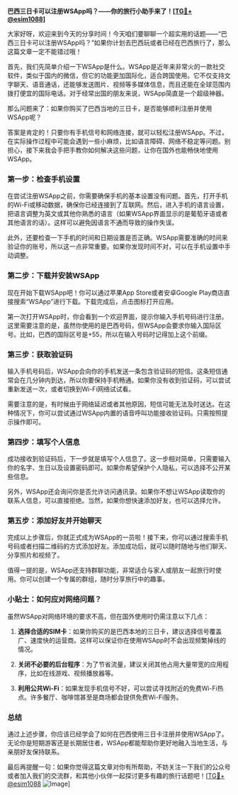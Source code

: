 **巴西三日卡可以注册WSApp吗？——你的旅行小助手来了！[[TG💪+ @esim1088](https://t.me/s/esim1088)]**

大家好呀，欢迎来到今天的分享时间！今天咱们要聊聊一个超实用的话题——“巴西三日卡可以注册WSApp吗？”如果你计划去巴西玩或者已经在巴西旅行了，那么这篇文章一定不能错过哦！

首先，我们先简单介绍一下WSApp是什么。WSApp是近年来非常火的一款社交软件，类似于国内的微信，但它的功能更加国际化，适合跨国使用。它不仅支持文字聊天、语音通话，还能够发送图片、视频等多媒体信息，而且还能在全球范围内拨打便宜的国际电话。对于经常出国的朋友来说，WSApp简直是一个超级神器。

那么问题来了：如果你购买了巴西当地的三日卡，是否能够顺利注册并使用WSApp呢？

答案是肯定的！只要你有手机信号和网络连接，就可以轻松注册WSApp。不过，在实际操作过程中可能会遇到一些小麻烦，比如语言障碍、网络不稳定等问题。别担心，接下来我会手把手教你如何解决这些问题，让你在国外也能畅快地使用WSApp。

### 第一步：检查手机设置

在尝试注册WSApp之前，你需要确保手机的基本设置没有问题。首先，打开手机的Wi-Fi或移动数据，确保你已经连接到了互联网。然后，进入手机的语言设置，把语言调整为英文或其他你熟悉的语言（如果WSApp界面显示的是葡萄牙语或者其他语言的话）。这样可以避免因语言不通而导致的操作失误。

此外，还要检查一下手机的时间和日期设置是否正确。WSApp需要准确的时间来验证你的账号，所以这一点非常重要。如果你发现时间不对，可以在手机设置中手动调整。

### 第二步：下载并安装WSApp

现在开始下载WSApp吧！你可以通过苹果App Store或者安卓Google Play商店直接搜索“WSApp”进行下载。下载完成后，点击图标打开应用。

第一次打开WSApp时，你会看到一个欢迎界面，提示你输入手机号码进行注册。这里需要注意的是，虽然你使用的是巴西号码，但WSApp会要求你输入国际区号。比如，巴西的国际区号是+55，所以在输入号码时记得加上这个前缀。

### 第三步：获取验证码

输入手机号码后，WSApp会向你的手机发送一条包含验证码的短信。这条短信通常会在几分钟内到达，所以你要保持手机畅通。如果你没有收到验证码，可以尝试重新发送一次，或者切换到Wi-Fi网络试试看。

需要注意的是，有时候由于网络延迟或者其他原因，短信可能无法及时送达。在这种情况下，你可以尝试通过WSApp内置的语音呼叫功能接收验证码。只需按照提示操作即可。

### 第四步：填写个人信息

成功接收到验证码后，下一步就是填写个人信息了。这一步相对简单，只需要输入你的名字、生日以及设置密码即可。如果你希望保护个人隐私，可以选择不公开某些信息。

另外，WSApp还会询问你是否允许访问通讯录。如果你不想让WSApp读取你的联系人信息，可以直接拒绝。当然，如果你想快速添加好友，也可以选择允许。

### 第五步：添加好友并开始聊天

完成以上步骤后，你就正式成为WSApp的一员啦！接下来，你可以通过搜索手机号码或者扫描二维码的方式添加好友。添加成功后，就可以随时随地与他们聊天、分享照片和视频了。

值得一提的是，WSApp还支持群聊功能，非常适合与家人或朋友一起旅行时使用。你可以创建一个专属的群组，随时分享旅行中的趣事。

### 小贴士：如何应对网络问题？

虽然WSApp对网络环境的要求不高，但在国外使用时仍需注意以下几点：

1. **选择合适的SIM卡**：如果你购买的是巴西本地的三日卡，建议选择信号覆盖广、速度快的运营商。这样可以保证你在使用WSApp时不会出现频繁掉线的情况。
   
2. **关闭不必要的后台程序**：为了节省流量，建议关闭其他占用大量带宽的应用程序，比如在线游戏、视频播放器等。

3. **利用公共Wi-Fi**：如果发现手机信号不好，可以尝试寻找附近的免费Wi-Fi热点。许多餐厅、咖啡馆甚至是商场都会提供免费Wi-Fi服务。

### 总结

通过上述步骤，你应该已经学会了如何在巴西使用三日卡注册并使用WSApp了。无论你是短期游客还是长期居住者，WSApp都能帮助你更好地融入当地生活，与亲朋好友保持联系。

最后再提醒一句：如果你觉得这篇文章对你有所帮助，不妨关注一下我们的公众号或者加入我们的交流群，和其他小伙伴一起探讨更多有趣的旅行话题吧！[[TG💪+ @esim1088](https://t.me/s/esim1088) ![Image](https://i.postimg.cc/4NQfJmqS/Snipaste-2025-05-13-00-14-12.png)]